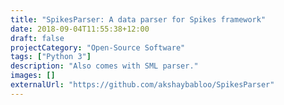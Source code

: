 ```yaml
---
title: "SpikesParser: A data parser for Spikes framework"
date: 2018-09-04T11:55:38+12:00
draft: false
projectCategory: "Open-Source Software"
tags: ["Python 3"]
description: "Also comes with SML parser."
images: []
externalUrl: "https://github.com/akshaybabloo/SpikesParser"
---
```

